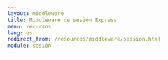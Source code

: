 ```yaml
---
layout: middleware
title: Middleware de sesión Express
menu: recursos
lang: es
redirect_from: /resources/middleware/session.html
module: sesión
---
```

